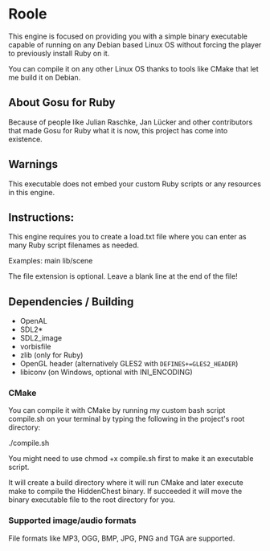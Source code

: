 # Roole

This engine is focused on providing you with a simple binary executable capable of running on any Debian based Linux OS
without forcing the player to previously install Ruby on it.

You can compile it on any other Linux OS thanks to tools like CMake that let me build it on Debian.

## About Gosu for Ruby

Because of people like Julian Raschke, Jan Lücker and other contributors that made Gosu for Ruby what it is now, this project has come into existence.

## Warnings

This executable does not embed your custom Ruby scripts or any resources in this engine.

## Instructions:

This engine requires you to create a load.txt file where you can enter as many Ruby script filenames as needed.

Examples:
main
lib/scene

The file extension is optional.
Leave a blank line at the end of the file!

## Dependencies / Building

* OpenAL
* SDL2*
* SDL2_image
* vorbisfile
* zlib (only for Ruby)
* OpenGL header (alternatively GLES2 with `DEFINES+=GLES2_HEADER`)
* libiconv (on Windows, optional with INI_ENCODING)

### CMake

You can compile it with CMake by running my custom bash script compile.sh on your terminal by typing the following in the project's root directory:

./compile.sh

You might need to use chmod +x compile.sh first to make it an executable script.

It will create a build directory where it will run CMake and later execute make to compile the HiddenChest binary. If succeeded it will move the binary executable file to the root directory for you.

### Supported image/audio formats

File formats like MP3, OGG, BMP, JPG, PNG and TGA are supported.